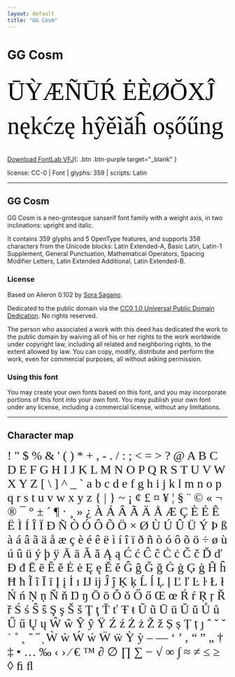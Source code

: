 ```yaml
---
layout: default
title: "GG Cosm"
---
```


# GG Cosm

<div contenteditable="true" style="font-family: 'GG Cosm'; font-size: 4em; color:black; margin: 0.5em 0 0.5em 0; line-height: 1.4em;">
ŪỲÆÑŪŔ ĖÈØŎXĴ nękćzę hŷěìăĥ oșőűng
</div>

[Download FontLab VFJ](https://downgit.github.io/#/home?url=https://github.com/fontlabcom/getgo-fonts/blob/main/getgo-fonts/cc0/cosm/cosm[wght].vfj){: .btn .btn-purple target="_blank" }

license: CC-0 \| Font \| glyphs: 359 \| scripts: Latin

---

## GG Cosm

GG Cosm is a neo-grotesque sanserif font family with a weight axis, in two inclinations: upright and italic.

It contains 359 glyphs and 5 OpenType features, and supports 358 characters from the Unicode blocks: Latin Extended-A, Basic Latin, Latin-1 Supplement, General Punctuation, Mathematical Operators, Spacing Modifier Letters, Latin Extended Additional, Latin Extended-B.

### License

Based on Aileron 0.102 by [Sora Sagano](http://dotcolon.net/font/aileron).

Dedicated to the public domain via the [CC0 1.0 Universal Public Domain Dedication](https://creativecommons.org/publicdomain/zero/1.0/). No rights reserved.

The person who associated a work with this deed has dedicated the work to the public domain by waiving all of his or her rights to the work worldwide under copyright law, including all related and neighboring rights, to the extent allowed by law. You can copy, modify, distribute and perform the work, even for commercial purposes, all without asking permission.

### Using this font

You may create your own fonts based on this font, and you may incorporate portions of this font into your own font. You may publish your own font under any license, including a commercial license, without any limitations.



---

## Character map

<div style="font-family: 'GG Cosm'; font-size: 2em;">
! " $ % & ' ( ) * + , - . / : ; < = > ? @ A B C D E F G H I J K L M N O P Q R S T U V W X Y Z [ \ ] ^ _ ` a b c d e f g h i j k l m n o p q r s t u v w x y z { | } ~ ¡ ¢ £ ¤ ¥ ¦ § ¨ © « ¬ ® ¯ ° ± ´ ¶ · ¸ » ¿ À Á Â Ã Ä Å Æ Ç È É Ê Ë Ì Í Î Ï Ð Ñ Ò Ó Ô Õ Ö × Ø Ù Ú Û Ü Ý Þ ß à á â ã ä å æ ç è é ê ë ì í î ï ð ñ ò ó ô õ ö ÷ ø ù ú û ü ý þ ÿ Ā ā Ă ă Ą ą Ć ć Ĉ ĉ Ċ ċ Č č Ď ď Đ đ Ē ē Ĕ ĕ Ė ė Ę ę Ě ě Ĝ ĝ Ğ ğ Ġ ġ Ģ ģ Ĥ ĥ Ħ ħ Ĩ ĩ Ī ī Į į İ ı Ĳ ĳ Ĵ ĵ Ķ ķ Ĺ ĺ Ļ ļ Ľ ľ Ŀ ŀ Ł ł Ń ń Ņ ņ Ň ň Ŋ ŋ Ō ō Ŏ ŏ Ő ő Œ œ Ŕ ŕ Ŗ ŗ Ř ř Ś ś Ŝ ŝ Ş ş Š š Ţ ţ Ť ť Ŧ ŧ Ũ ũ Ū ū Ŭ ŭ Ů ů Ű ű Ų ų Ŵ ŵ Ŷ ŷ Ÿ Ź ź Ż ż Ž ž Ș ș Ț ț ȷ ˆ ˇ ˘ ˙ ˚ ˛ ˜ ˝ ̦ Ẁ ẁ Ẃ ẃ Ẅ ẅ Ỳ ỳ – — ‘ ’ ‚ “ ” „ † ‡ • … ‰ ‹ › ⁄ € ™ ∂ ∅ ∏ ∑ − √ ∞ ∫ ≈ ≠ ≤ ≥ ◊ ﬁ ﬂ
</div>

